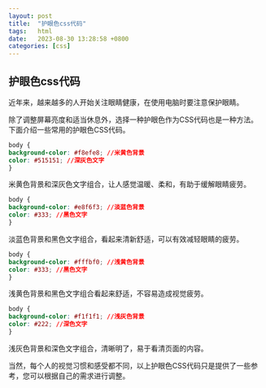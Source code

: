 ```yaml
---
layout: post
title:  "护眼色css代码"
tags:   html
date:   2023-08-30 13:28:58 +0800
categories: [css] 
---
```


## 护眼色css代码

近年来，越来越多的人开始关注眼睛健康，在使用电脑时要注意保护眼睛。

除了调整屏幕亮度和适当休息外，选择一种护眼色作为CSS代码也是一种方法。下面介绍一些常用的护眼色CSS代码。

```CSS
body {
background-color: #f8efe8; //米黄色背景
color: #515151; //深灰色文字
}
```

米黄色背景和深灰色文字组合，让人感觉温暖、柔和，有助于缓解眼睛疲劳。

```CSS
body {
background-color: #e8f6f3; //淡蓝色背景
color: #333; //黑色文字
}
```

淡蓝色背景和黑色文字组合，看起来清新舒适，可以有效减轻眼睛的疲劳。

```CSS
body {
background-color: #fffbf0; //浅黄色背景
color: #333; //黑色文字
}
```

浅黄色背景和黑色文字组合看起来舒适，不容易造成视觉疲劳。

```CSS
body {
background-color: #f1f1f1; //浅灰色背景
color: #222; //深色文字
}
```

浅灰色背景和深色文字组合，清晰明了，易于看清页面的内容。

当然，每个人的视觉习惯和感受都不同，以上护眼色CSS代码只是提供了一些参考，您可以根据自己的需求进行调整。
